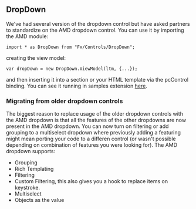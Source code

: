 <a name="dropdown"></a>
## DropDown
We've had several version of the dropdown control but have asked partners to standardize on the AMD dropdown control.
You can use it by importing the AMD module:

```
import * as DropDown from "Fx/Controls/DropDown";
```

creating the view model:

```
var dropDown = new DropDown.ViewModel(ltm, {...});
```

and then inserting it into a section or your HTML template via the pcControl binding. You can see it running
in samples extension [here](http://aka.ms/portalfx/samples#blade/SamplesExtension/DropDownInstructions/selectedItem/DropDownInstructions/selectedValue/DropDown).

<a name="dropdown-migrating-from-older-dropdown-controls"></a>
### Migrating from older dropdown controls
The biggest reason to replace usage of the older dropdown controls with the AMD dropdown is that all the features
of the other dropdowns are now present in the AMD dropdown. You can now turn on filtering or add grouping to a 
multiselect dropdown where previously adding a featuring might mean porting your code to a differen control (or 
wasn't possible depending on combination of features you were looking for). The AMD dropdown supports:

- Grouping
- Rich Templating
- Filtering 
- Custom Filtering, this also gives you a hook to replace items on keystroke.
- Multiselect
- Objects as the value